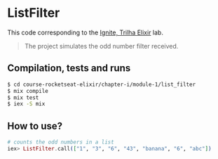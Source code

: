 # ListFilter

This code corresponding to the [Ignite, Trilha Elixir](https://app.rocketseat.com.br/ignite/elixir/) lab.

> The project simulates the odd number filter received.

## Compilation, tests and runs

```bash
$ cd course-rocketseat-elixir/chapter-i/module-1/list_filter
$ mix compile
$ mix test
$ iex -S mix
```

## How to use?

```elixir
# counts the odd numbers in a list
iex> ListFilter.call(["1", "3", "6", "43", "banana", "6", "abc"])
